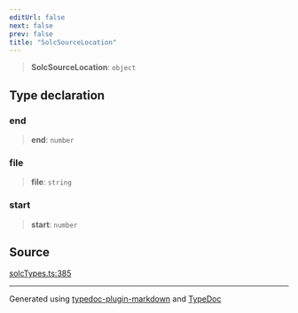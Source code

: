 ```yaml
---
editUrl: false
next: false
prev: false
title: "SolcSourceLocation"
---
```


> **SolcSourceLocation**: `object`

## Type declaration

### end

> **end**: `number`

### file

> **file**: `string`

### start

> **start**: `number`

## Source

[solcTypes.ts:385](https://github.com/evmts/tevm-monorepo/blob/main/bundler-packages/solc/src/solcTypes.ts#L385)

***
Generated using [typedoc-plugin-markdown](https://www.npmjs.com/package/typedoc-plugin-markdown) and [TypeDoc](https://typedoc.org/)
